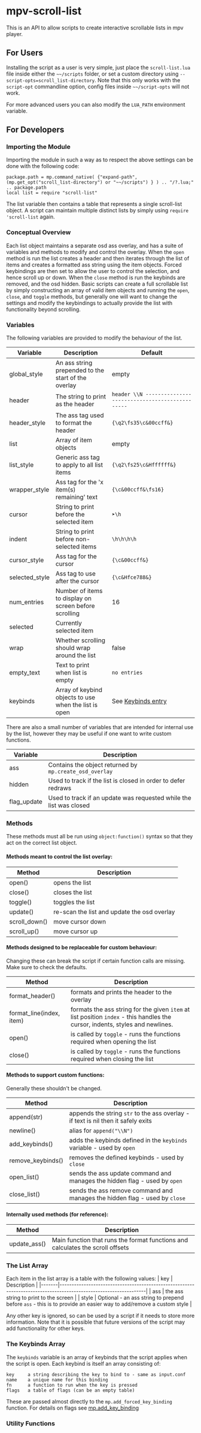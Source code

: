 # mpv-scroll-list

This is an API to allow scripts to create interactive scrollable lists in mpv player.

## For Users
Installing the script as a user is very simple, just place the `scroll-list.lua` file inside either the `~~/scripts` folder, or set a custom directory using `--script-opts=scroll_list-directory`. Note that this only works with the `script-opt` commandline option, config files inside `~~/script-opts` will not work.

For more advanced users you can also modify the `LUA_PATH` environment variable.

## For Developers

### Importing the Module
Importing the module in such a way as to respect the above settings can be done with the following code:

```
package.path = mp.command_native( {"expand-path", (mp.get_opt("scroll_list-directory") or "~~/scripts") } ) .. "/?.lua;" .. package.path
local list = require "scroll-list"
```

The list variable then contains a table that represents a single scroll-list object. A script can maintain multiple distinct lists by simply using `require 'scroll-list` again.

### Conceptual Overview
Each list object maintains a separate osd ass overlay, and has a suite of variables and methods to modify and control the overlay.
When the `open` method is run the list creates a header and then iterates through the list of items and creates a formatted ass string using the item objects.
Forced keybindings are then set to allow the user to control the selection, and hence scroll up or down.
When the `close` method is run the keybinds are removed, and the osd hidden.
Basic scripts can create a full scrollable list by simply constructing an array of valid item objects and running the `open`, `close`, and `toggle` methods, but generally one will want to change the settings and modify the keybindings to actually provide the list with functionality beyond scrolling.

### Variables

The following variables are provided to modify the behaviour of the list.

| Variable       | Description                                           | Default                                                     |
|----------------|-------------------------------------------------------|-------------------------------------------------------------|
| global_style   | An ass string prepended to the start of the overlay   | empty
| header         | The string to print as the header                     | `header \\N ----------------------------------------------` |
| header_style   | The ass tag used to format the header                 | `{\q2\fs35\c&00ccff&}`                                      |
| list           | Array of item objects                                 | empty                                                       |
| list_style     | Generic ass tag to apply to all list items            | `{\q2\fs25\c&Hffffff&}`                                     |
| wrapper_style  | Ass tag for the 'x item(s) remaining' text            | `{\c&00ccff&\fs16}`                                         |
| cursor         | String to print before the selected item              | `➤\h`                                                       |
| indent         | String to print before non-selected items             | `\h\h\h\h`                                                  |
| cursor_style   | Ass tag for the cursor                                | `{\c&00ccff&}`                                              |
| selected_style | Ass tag to use after the cursor                       | `{\c&Hfce788&}`                                             |
| num_entries    | Number of items to display on screen before scrolling | 16                                                          |
| selected       | Currently selected item                               |                                                             |
| wrap           | Whether scrolling should wrap around the list         | false                                                       |
| empty_text     | Text to print when list is empty                      | `no entries`                                                |
| keybinds       | Array of keybind objects to use when the list is open | See [Keybinds entry](#The-Keybinds-Array)                   |

There are also a small number of variables that are intended for internal use by the list, however they may be useful if one want to write custom functions.

| Variable    | Description                                                        |
|-------------|--------------------------------------------------------------------|
| ass         | Contains the object returned by `mp.create_osd_overlay`            |
| hidden      | Used to track if the list is closed in order to defer redraws      |
| flag_update | Used to track if an update was requested while the list was closed |


### Methods
These methods must all be run using `object:function()` syntax so that they act on the correct list object.

#### Methods meant to control the list overlay:

| Method        | Description                                 |
|---------------|---------------------------------------------|
| open()        | opens the list                              |
| close()       | closes the list                             |
| toggle()      | toggles the list                            |
| update()      | re-scan the list and update the osd overlay |
| scroll_down() | move cursor down                            |
| scroll_up()   | move cursor up                              |

#### Methods designed to be replaceable for custom behaviour:
Changing these can break the script if certain function calls are missing. Make sure to check the defaults.

| Method                   | Description                                                                                                                    |
|--------------------------|--------------------------------------------------------------------------------------------------------------------------------|
| format_header()          | formats and prints the header to the overlay                                                                                   |
| format_line(index, item) | formats the ass string for the given `item` at list position `index` - this handles the cursor, indents, styles and newlines.  |
| open()                   | is called by `toggle` - runs the functions required when opening the list                                                      |
| close()                  | is called by `toggle` - runs the functions required when closing the list                                                      |

#### Methods to support custom functions:
Generally these shouldn't be changed.

| Method            | Description                                                                        |
|-------------------|------------------------------------------------------------------------------------|
| append(str)       | appends the string `str` to the ass overlay - if text is nil then it safely exits  |
| newline()         | alias for `append("\\N")`                                                          |
| add_keybinds()    | adds the keybinds defined in the `keybinds` variable - used by `open`              |
| remove_keybinds() | removes the defined keybinds - used by `close`                                     |
| open_list()       | sends the ass update command and manages the hidden flag - used by `open`          |
| close_list()      | sends the ass remove command and manages the hidden flag - used by `close`         |

#### Internally used methods (for reference):

| Method       | Description                                                                    |
|--------------|--------------------------------------------------------------------------------|
| update_ass() | Main function that runs the format functions and calculates the scroll offsets |

### The List Array

Each item in the list array is a table with the following values:
| key   | Description                                                                                                      |
|-------|------------------------------------------------------------------------------------------------------------------|
| ass   | the ass string to print to the screen                                                                            |
| style | Optional - an ass string to prepend before `ass` - this is to provide an easier way to add/remove a custom style |

Any other key is ignored, so can be used by a script if it needs to store more information.
Note that it is possible that future versions of the script may add functionality for other keys.

### The Keybinds Array

The `keybinds` variable is an array of keybinds that the script applies when the script is open.
Each keybind is itself an array consisting of:

    key     a string describing the key to bind to - same as input.conf
    name    a unique name for this binding
    fn      a function to run when the key is pressed
    flags   a table of flags (can be an empty table)

These are passed almost directly to the `mp.add_forced_key_binding` function.
For details on flags see [mp.add_key_binding](https://mpv.io/manual/master/#lua-scripting-[,flags]])


### Utility Functions